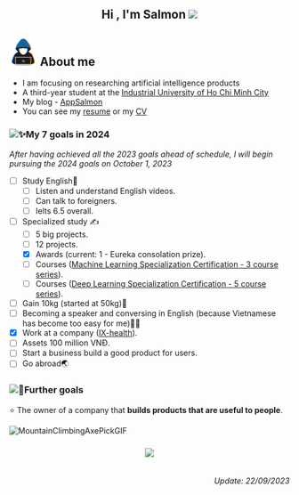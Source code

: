 
<h2 align="center"><b>Hi , I'm Salmon </b><img src="https://media.giphy.com/media/hvRJCLFzcasrR4ia7z/giphy.gif" width="35"></h2>

## <picture><img src = "https://github.com/0xAbdulKhalid/0xAbdulKhalid/raw/main/assets/mdImages/about_me.gif" width = 50px></picture> **About me**

- I am focusing on researching artificial intelligence products
- A third-year student at the [Industrial University of Ho Chi Minh City](https://iuh.edu.vn/)
- My blog - [AppSalmon](https://appsalmon.github.io/)
- You can see my [resume](https://appsalmon.github.io/about/#2) or my [CV](https://github.com/AppSalmon/AppSalmon/blob/main/DaoXuanHoangTuan_cv_21_2_2024.pdf)



<!-- ### <img src="https://media.giphy.com/media/iY8CRBdQXODJSCERIr/giphy.gif" width="35"><b>✨My 5 goals in 2023</b>

- [Unknown] Won a scholarship for the 1st semester of the 3rd year. (This goal mus wait until 2024 to have result)
- [X] Learned 1500 English words (Until 30/9/2023 > 1800 English words).
- [X] Completed 3 big projects, 5 projects and won awards, priority in AI field - (Until 30/9/2023: 5+ big projects, 10+ projects, 2 award).
- [X] Speakers in a hall of > 500 people.
- [X] Go to practice (Internship at [RTA](https://rta.vn/) company).

== After having achieved all the 2023 goals ahead of schedule, I will begin pursuing the 2024 goals on October 1, 2023 ==
-->

### <img src="https://media.giphy.com/media/iY8CRBdQXODJSCERIr/giphy.gif" width="35"><b>✨My 7 goals in 2024</b>

*After having achieved all the 2023 goals ahead of schedule, I will begin pursuing the 2024 goals on October 1, 2023*

- [ ] Study English🗽
  - [ ] Listen and understand English videos.
  - [ ] Can talk to foreigners.
  - [ ] Ielts 6.5 overall.
- [ ] Specialized study ✍️
  - [ ] 5 big projects. <!-- (UITDS2023 - Fact checking for Vietnamese✅, VietNamDatathon2023 - AIstyle✅, DataGotTalent - EDA Data Cinema Company✅, Dery startup) -->
  - [ ] 12 projects. <!-- (Todolist website✅, Implementation Neural Network Recognize The Shape Of Objects✅, Training python lecture✅, Common Repcounting Accuracy)-->
  - [X] Awards (current: 1 - Eureka consolation prize).
  - [ ] Courses ([Machine Learning Specialization Certification - 3 course series](https://www.coursera.org/specializations/machine-learning-introduction)).
  - [ ] Courses ([Deep Learning Specialization Certification - 5 course series](https://www.coursera.org/specializations/deep-learning)).
- [ ] Gain 10kg (started at 50kg)💪
- [ ] Becoming a speaker and conversing in English (because Vietnamese has become too easy for me)👨‍💼
- [X] Work at a company ([IX-health](https://me.ix-health.com/)).
- [ ] Assets 100 million VNĐ.
- [ ] Start a business build a good product for users.
- [ ] Go abroad🌏

### <img src="https://media.giphy.com/media/iY8CRBdQXODJSCERIr/giphy.gif" width="35"><b>🌠Further goals</b>
⭐ The owner of a company that **builds products that are useful to people**.


![MountainClimbingAxePickGIF](https://github.com/AppSalmon/AppSalmon/assets/120777599/340a994a-f691-41f6-9630-3b8ba009f550)

### <a src="" width="35"><b></b>

<div align="center">

<img src="https://user-images.githubusercontent.com/73097560/115834477-dbab4500-a447-11eb-908a-139a6edaec5c.gif"><br><br>

  <p align="right"><em>Update: 22/09/2023</em></p>

